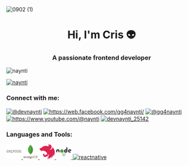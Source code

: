 

<img src="https://github.com/user-attachments/assets/140828ab-a4e4-4fbe-a1ea-cbf599a88215" alt="0902 (1)" width="1201" height="179"/>


<h1 align="center">Hi, I'm Cris 👽</h1>
<h3 align="center">A passionate frontend developer</h3>

<p align="left"> <img src="https://komarev.com/ghpvc/?username=naynti&label=Profile%20views&color=0e75b6&style=flat" alt="naynti" /> </p>

<p align="left"> <a href="https://github.com/ryo-ma/github-profile-trophy"><img src="https://github-profile-trophy.vercel.app/?username=naynti" alt="naynti" /></a> </p>

<h3 align="left">Connect with me:</h3>
<p align="left">
<a href="https://dev.to/@devnaynti" target="blank"><img align="center" src="https://raw.githubusercontent.com/rahuldkjain/github-profile-readme-generator/master/src/images/icons/Social/devto.svg" alt="@devnaynti" height="30" width="40" /></a>
<a href="https://fb.com/https://web.facebook.com/gg4naynti/" target="blank"><img align="center" src="https://raw.githubusercontent.com/rahuldkjain/github-profile-readme-generator/master/src/images/icons/Social/facebook.svg" alt="https://web.facebook.com/gg4naynti/" height="30" width="40" /></a>
<a href="https://instagram.com/@gg4naynti" target="blank"><img align="center" src="https://raw.githubusercontent.com/rahuldkjain/github-profile-readme-generator/master/src/images/icons/Social/instagram.svg" alt="@gg4naynti" height="30" width="40" /></a>
<a href="https://www.youtube.com/c/https://www.youtube.com/@naynti" target="blank"><img align="center" src="https://raw.githubusercontent.com/rahuldkjain/github-profile-readme-generator/master/src/images/icons/Social/youtube.svg" alt="https://www.youtube.com/@naynti" height="30" width="40" /></a>
<a href="https://discord.gg/devnaynti_25142" target="blank"><img align="center" src="https://raw.githubusercontent.com/rahuldkjain/github-profile-readme-generator/master/src/images/icons/Social/discord.svg" alt="devnaynti_25142" height="30" width="40" /></a>
</p>

<h3 align="left">Languages and Tools:</h3>
<p align="left"> <a href="https://expressjs.com" target="_blank" rel="noreferrer"> <img src="https://raw.githubusercontent.com/devicons/devicon/master/icons/express/express-original-wordmark.svg" alt="express" width="40" height="40"/> </a> <a href="https://www.mongodb.com/" target="_blank" rel="noreferrer"> <img src="https://raw.githubusercontent.com/devicons/devicon/master/icons/mongodb/mongodb-original-wordmark.svg" alt="mongodb" width="40" height="40"/> </a> <a href="https://nestjs.com/" target="_blank" rel="noreferrer"> <img src="https://raw.githubusercontent.com/devicons/devicon/master/icons/nestjs/nestjs-plain.svg" alt="nestjs" width="40" height="40"/> </a> <a href="https://nodejs.org" target="_blank" rel="noreferrer"> <img src="https://raw.githubusercontent.com/devicons/devicon/master/icons/nodejs/nodejs-original-wordmark.svg" alt="nodejs" width="40" height="40"/> </a> <a href="https://reactnative.dev/" target="_blank" rel="noreferrer"> <img src="https://reactnative.dev/img/header_logo.svg" alt="reactnative" width="40" height="40"/> </a> </p>

